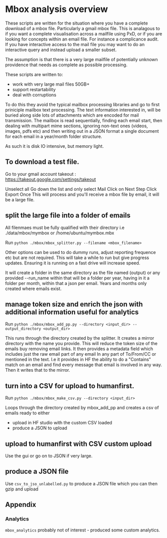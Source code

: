 # Mbox analysis overview

These scripts are written for the situation where you have a complete download of a mbox file.
Particularly a gmail mbox file.
This is analagous to if you want a complete visualisation across a mailfile using PxD, or
if you are looking for concepts within an email file.  For instance a complicance audit.
If you have interactive access to the mail file you may want to do an interactive query
and instead upload a smaller subset.

The assumption is that there is a very large mailfile of potentially unknown providence that needs as 
complete as possible processing.

These scripts are written to:
 - work with very large mail files 50GB+
 - support restartability
 - deal with corruptions

To do this they avoid the typical mailbox processing libraries and go to first priniciple mailbox text processing.  The text information interested in, will be buried along side lots of attachments which are
encoded for mail transmission.  The mailbox is read sequentially, finding each email start, then dealing with multipart mime sections, ignoring non-text ones (videos, images, pdfs etc) and then writing out in a JSON format a single document for each email in a year/month folder structure.

As such it is disk IO intensive, but memory light.

## To download a test file.

Go to your gmail account takeout : https://takeout.google.com/settings/takeout

Unselect all
Go down the list and only select Mail
Click on Next Step
Click Export Once
This will process and you'll receive a mbox file by email, it will be a large file. 

## split the large file into a folder of emails

All filenmaes must be fully qualified with their directory i.e
./data/mbox/mymbox or 
/home/ubuntu/mymbox.mbx

Run ```python ./mbox/mbox_splitter.py --filename <mbox_filename>``` 

Other options can be used to do dummy runs, adjust reporting frequence etc but are not required.
This will take a while to run but give progress updates.
Ensuring it is running on a fast drive will increase speed.

It will create a folder in the same directory as the file named (output) or any provided --run_name 
within that will be a folder per year, having in it a folder per month, within that a json
per email.  Years and months only created where emails exist.

## manage token size and enrich the json with additional information useful for analytics

Run ```python ./mbox/mbox_add_pp.py --directory <input_dir> --output_directory <output_dir>``` 

This runs through the directory created by the splitter.
It creates a mirror directory with the name you provide.
This will reduce the token size of the emails buy removing email links.
It then provides a metadata field which includes just the raw email part of any email
In any part of To/From/CC or mentioned in the text.
I.e it provides in HF the ability to do a "Contains" match on an email and find every message 
that email is involved in any way.
Then it writes that to the mirror.

## turn into a CSV for upload to humanfirst.

Run ```python ./mbox/mbox_make_csv.py --directory <input_dir>```

Loops through the directory created by mbox_add_pp and creates a csv of emails ready to either
- upload in HF studio with the custom CSV loaded
- produce a JSON to upload 

## upload to humanfirst with CSV custom upload

Use the gui or go on to JSON if very large.

## produce a JSON file

Use ```csv_to_jso_unlabelled.py``` to produce a JSON file which you can then gzip and upload

## Appendix

### Analytics
```mbox_analytics``` probably not of interest - produced some custom analytics.




